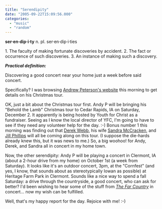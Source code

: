 ```yaml
---
title: "Serendipity"
date: "2005-09-22T15:09:56.000"
categories: 
  - "music"
  - "random"
---
```


**ser·en·dip·i·ty** n. pl. ser·en·dip·i·ties

1\. The faculty of making fortunate discoveries by accident. 2. The fact or occurrence of such discoveries. 3. An instance of making such a discovery.

**_Practical definition:_**

Discovering a good concert near your home just a week before said concert.

Specifically? I was browsing [Andrew Peterson's website](http://www.andrew-peterson.com) this morning to get details on his Christmas tour.

OK, just a bit about the Christmas tour first. Andy P will be bringing his "Behold the Lamb" Christmas tour to Cedar Rapids, IA on Saturday, December 2. It apparently is being hosted by Youth for Christ as a fundraiser. Seeing as I know the local director of YFC, I'm going to have to see if they need any volunteer help for the day. :-) Bonus number 1 this morning was finding out that [Derek Webb](http://www.derekwebb.com), his wife [Sandra McCracken](http://www.sandramccracken.com), and [Jill Phillips](http://www.jillphillips.com) will all be coming along on this tour. (I suppose the die-hards already knew this, but it was news to me.) So, a big woohoo! for Andy, Derek, and Sandra all in concert in my home town.

Now, the other serendipity: Andy P will be playing a concert in Clermont, IA (about a 2-hour drive from my home) on October 1st (a week from Saturday). It looks like it's an outdoor concert, 3pm, at the "Cornfest" (and yes, I know, that sounds about as stereotypically Iowan as possible) at Heritage Farm Park in Clermont. Sounds like a nice way to spend a fall Saturday: a drive through the countryside, a good concert, who can ask for better? I'd been wishing to hear some of the stuff from _[The Far Country](http://www.amazon.com/exec/obidos/redirect?tag=caedmonscalln-20%26link_code=xm2%26camp=2025%26creative=165953%26path=http://www.amazon.com/gp/redirect.html%253fASIN=B000AARL7K%2526tag=caedmonscalln-20%2526lcode=xm2%2526cID=2025%2526ccmID=165953%2526location=/o/ASIN/B000AARL7K%25253FSubscriptionId=0EMV44A9A5YT1RVDGZ82 "View product details at Amazon")_ in concert... now my wish can be fulfilled.

Well, that's my happy report for the day. Rejoice with me! :-)
